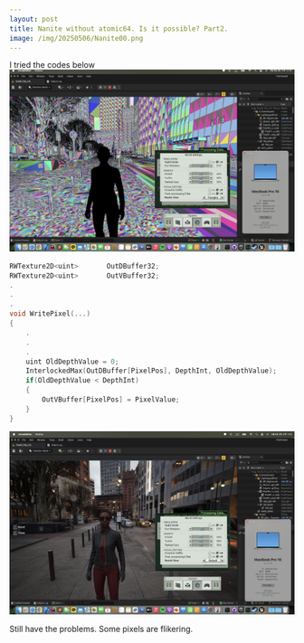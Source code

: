 ```yaml
---
layout: post
title: Nanite without atomic64. Is it possible? Part2.
image: /img/20250506/Nanite00.png
---
```


I tried the codes below
![TestScene0](/img/20250506/Nanite00.png)

```cpp
RWTexture2D<uint>		OutDBuffer32;
RWTexture2D<uint>		OutVBuffer32;
.
.
.
void WritePixel(...)
{
	.
	.
	.
	uint OldDepthValue = 0;
	InterlockedMax(OutDBuffer[PixelPos], DepthInt, OldDepthValue);
	if(OldDepthValue < DepthInt)
	{
		OutVBuffer[PixelPos] = PixelValue;
	}
}
```

![TestScene0](/img/20250506/Nanite01.png)

Still have the problems. Some pixels are flikering.

